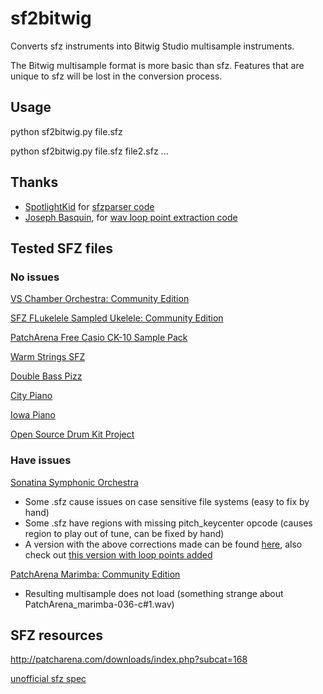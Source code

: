 # sf2bitwig

Converts sfz instruments into Bitwig Studio multisample instruments.

The Bitwig multisample format is more basic than sfz. Features that are unique to sfz will be lost in the conversion process.

## Usage
python sf2bitwig.py file.sfz

python sf2bitwig.py file.sfz file2.sfz ...

## Thanks
* [SpotlightKid](https://github.com/SpotlightKid) for [sfzparser code](https://github.com/SpotlightKid/sfzparser)
* [Joseph Basquin](https://github.com/josephernest), for [wav loop point extraction code](https://gist.github.com/josephernest/3f22c5ed5dabf1815f16efa8fa53d476)

## Tested SFZ files

### No issues
[VS Chamber Orchestra: Community Edition](https://github.com/sgossner/VSCO-2-CE)

[SFZ FLukelele Sampled Ukelele: Community Edition](http://patcharena.com/sfz-flukelele-sampled-ukelele-sfz-format/)

[PatchArena Free Casio CK-10 Sample Pack](http://patcharena.com/free-casio-ck-10-sample-pack/)

[Warm Strings SFZ](http://patcharena.com/downloads/comment.php?dlid=1247)

[Double Bass Pizz](http://patcharena.com/downloads/comment.php?dlid=1256)

[City Piano](http://bigcatinstruments.blogspot.com/2015/09/all-keyboard-instruments.html)

[Iowa Piano](http://bigcatinstruments.blogspot.com/2015/09/all-keyboard-instruments.html)

[Open Source Drum Kit Project](http://download.linuxaudio.org/musical-instrument-libraries/sfz/the_open_source_drumkit.tar.7z)


### Have issues
[Sonatina Symphonic Orchestra](http://sso.mattiaswestlund.net/download.html)
* Some .sfz cause issues on case sensitive file systems (easy to fix by hand)
* Some .sfz have regions with missing pitch_keycenter opcode (causes region to play out of tune, can be fixed by hand)
* A version with the above corrections made can be found [here](https://github.com/davem2/sso), also check out [this version with loop points added](https://github.com/peastman/sso)

[PatchArena Marimba: Community Edition](http://patcharena.com/free-marimba-samples-patcharena-marimba-in-sfz-format/)
* Resulting multisample does not load (something strange about PatchArena_marimba-036-c#1.wav)

## SFZ resources
http://patcharena.com/downloads/index.php?subcat=168

[unofficial sfz spec](http://drealm.info/sfz/plj-sfz.xhtml)
